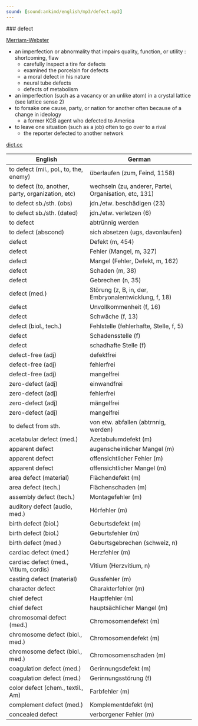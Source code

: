 ```yaml
---
sound: [sound:ankimd/english/mp3/defect.mp3]
---
```


\### defect

[Merriam-Webster](https://www.merriam-webster.com/dictionary/defect)

- an imperfection or abnormality that impairs quality, function, or utility : shortcoming, flaw
    - carefully inspect a tire for defects
    - examined the porcelain for defects
    - a moral defect in his nature
    - neural tube defects
    - defects of metabolism
- an imperfection (such as a vacancy or an unlike atom) in a crystal lattice (see lattice sense 2)
- to forsake one cause, party, or nation for another often because of a change in ideology
    - a former KGB agent who defected to America
- to leave one situation (such as a job) often to go over to a rival
    - the reporter defected to another network

[dict.cc](https://www.dict.cc/defect)

| English        | German       |
| -------------- | ------------ |
| to defect (mil., pol., to, the, enemy) | überlaufen (zum, Feind, 1158) |
| to defect (to, another, party, organization, etc) | wechseln (zu, anderer, Partei, Organisation, etc, 131) |
| to defect sb./sth. (obs) | jdn./etw. beschädigen (23) |
| to defect sb./sth. (dated) | jdn./etw. verletzen (6) |
| to defect | abtrünnig werden |
| to defect (abscond) | sich absetzen (ugs, davonlaufen) |
| defect | Defekt (m, 454) |
| defect | Fehler (Mangel, m, 327) |
| defect | Mangel (Fehler, Defekt, m, 162) |
| defect | Schaden (m, 38) |
| defect | Gebrechen (n, 35) |
| defect (med.) | Störung (z, B, in, der, Embryonalentwicklung, f, 18) |
| defect | Unvollkommenheit (f, 16) |
| defect | Schwäche (f, 13) |
| defect (biol., tech.) | Fehlstelle (fehlerhafte, Stelle, f, 5) |
| defect | Schadensstelle (f) |
| defect | schadhafte Stelle (f) |
| defect-free (adj) | defektfrei |
| defect-free (adj) | fehlerfrei |
| defect-free (adj) | mangelfrei |
| zero-defect (adj) | einwandfrei |
| zero-defect (adj) | fehlerfrei |
| zero-defect (adj) | mängelfrei |
| zero-defect (adj) | mangelfrei |
| to defect from sth. | von etw. abfallen (abtrnnig, werden) |
| acetabular defect (med.) | Azetabulumdefekt (m) |
| apparent defect | augenscheinlicher Mangel (m) |
| apparent defect | offensichtlicher Fehler (m) |
| apparent defect | offensichtlicher Mangel (m) |
| area defect (material) | Flächendefekt (m) |
| area defect (tech.) | Flächenschaden (m) |
| assembly defect (tech.) | Montagefehler (m) |
| auditory defect (audio, med.) | Hörfehler (m) |
| birth defect (biol.) | Geburtsdefekt (m) |
| birth defect (biol.) | Geburtsfehler (m) |
| birth defect (med.) | Geburtsgebrechen (schweiz, n) |
| cardiac defect (med.) | Herzfehler (m) |
| cardiac defect (med., Vitium, cordis) | Vitium (Herzvitium, n) |
| casting defect (material) | Gussfehler (m) |
| character defect | Charakterfehler (m) |
| chief defect | Hauptfehler (m) |
| chief defect | hauptsächlicher Mangel (m) |
| chromosomal defect (med.) | Chromosomendefekt (m) |
| chromosome defect (biol., med.) | Chromosomendefekt (m) |
| chromosome defect (biol., med.) | Chromosomenschaden (m) |
| coagulation defect (med.) | Gerinnungsdefekt (m) |
| coagulation defect (med.) | Gerinnungsstörung (f) |
| color defect (chem., textil., Am) | Farbfehler (m) |
| complement defect (med.) | Komplementdefekt (m) |
| concealed defect | verborgener Fehler (m) |
